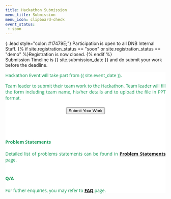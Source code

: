 ```yaml
---
title: Hackathon Submission
menu_title: Submission
menu_icon: clipboard-check
event_status:
 - soon
---
```


{:.lead style="color: #17479E;"}
Participation is open to all DNB Internal Staff. {% if site.registration_status
== "soon" or site.registration_status == "demo" %}Registration is now closed. {% endif %}  
Submission Timeline is {{ site.submission_date }} and do submit your work before the deadline.


<div class="page-content" aria-label="Content" style="background: white; font-family: 'Open Sans', 'Helvetica Neue', Helvetica, Arial, sans-serif; text-align: justify; text-justify: inter-word; color: #159957;">
<section>
<div class="wrapper">
Hackathon Event will take part from {{ site.event_date }}.

Team leader to submit their team work to the Hackathon. Team leader will fill the form including team name, his/her details and to upload the file in PPT format.


  <div style="font-size: 32px; text-align: center; margin: 20px">
  <a href="https://forms.office.com/r/cHi7NXApVS" target="_blank">
  <button class="favorite styled" type="button">
      Submit Your Work
  </button>
  </a>
  </div>

<br>
<br>

  <div>
  <h4><b>Problem Statements</b></h4>
  Detailed list of problems statements can be found in <a href="{{ site.baseurl }}{% link projects.md %}"><b>Problem Statements</b></a> page.
  </div>

<br>

  <div>
  <h4><b>Q/A</b></h4>
  For futher enquiries, you may refer to <a href="{{ site.baseurl }}{% link faq.md %}"><b>FAQ</b></a> page.
  </div>
</div>
</section>
</div>
